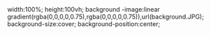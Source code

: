 <html>
<head>
<title>how to make website - easy tutorials </title>
<link rel="stylesheet" href="style.css">
<body>
<div class="banner">
 width:100%;
     height:100vh;
     background -image:linear 
     gradient(rgba(0,0,0,0,0.75),rgba(0,0,0,0,0.75)),url(background.JPG);
     background-size:cover;
     background-position:center;

</div>
</body>
</html>
